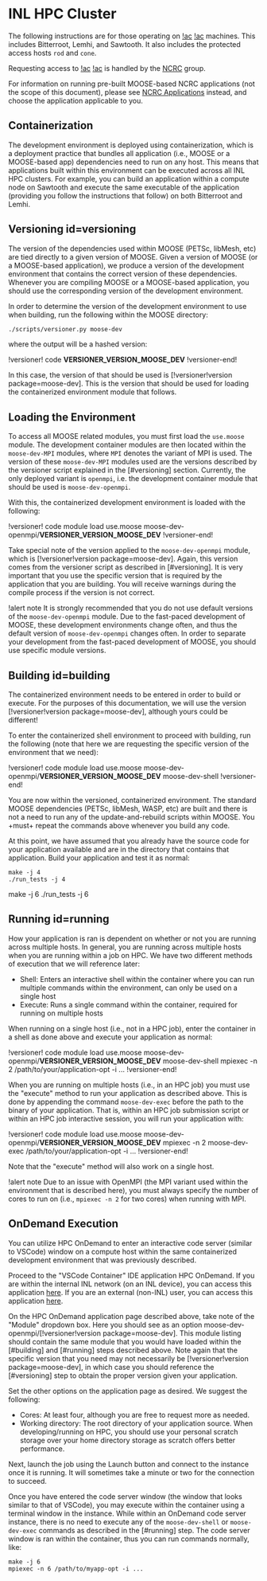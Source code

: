 # INL HPC Cluster

The following instructions are for those operating on [!ac](INL) [!ac](HPC) machines. This includes
Bitterroot, Lemhi, and Sawtooth. It also includes the protected access hosts `rod` and `cone`.

Requesting access to [!ac](INL) [!ac](HPC) is handled by the [NCRC](https://inl.gov/ncrc/) group.

For information on running pre-built MOOSE-based NCRC applications (not the scope of this
document), please see [NCRC Applications](help/inl/applications.md) instead, and choose the
application applicable to you.

## Containerization

The development environment is deployed using containerization, which is a deployment
practice that bundles all application (i.e., MOOSE or a MOOSE-based app) dependencies need to run
on any host. This means that applications built within this environment can be executed
across all INL HPC clusters. For example, you can build an application within a compute node on
Sawtooth and execute the same executable of the application (providing you follow the instructions
that follow) on both Bitterroot and Lemhi.

## Versioning id=versioning

The version of the dependencies used within MOOSE (PETSc, libMesh, etc) are tied directly
to a given version of MOOSE. Given a version of MOOSE (or a MOOSE-based application), we produce
a version of the development environment that contains the correct version of these dependencies.
Whenever you are compiling MOOSE or a MOOSE-based application, you should use the corresponding
version of the development environment.

In order to determine the version of the development environment to use when building, run the
following within the MOOSE directory:

```bash
./scripts/versioner.py moose-dev
```

where the output will be a hashed version:

!versioner! code
__VERSIONER_VERSION_MOOSE_DEV__
!versioner-end!

In this case, the version of that should be used is [!versioner!version package=moose-dev].
This is the version that should be used for loading the containerized environment module that
follows.

## Loading the Environment

To access all MOOSE related modules, you must first load the `use.moose` module. The development
container modules are then located within the `moose-dev-MPI` modules, where `MPI` denotes the variant
of MPI is used. The version of these `moose-dev-MPI` modules used are the versions described by
the versioner script explained in the [#versioning] section. Currently, the only deployed variant is
`openmpi`, i.e. the development container module that should be used is `moose-dev-openmpi`.

With this, the containerized development environment is loaded with the following:

!versioner! code
module load use.moose moose-dev-openmpi/__VERSIONER_VERSION_MOOSE_DEV__
!versioner-end!

Take special note of the version applied to the `moose-dev-openmpi` module, which is
[!versioner!version package=moose-dev]. Again, this version comes from the versioner script
as described in [#versioning]. It is very important that you use the specific version that
is required by the application that you are building. You will receive warnings during the
compile process if the version is not correct.

!alert note
It is strongly recommended that you do not use default versions of the `moose-dev-openmpi`
module. Due to the fast-paced development of MOOSE, these development environments change often,
and thus the default version of `moose-dev-openmpi` changes often. In order to separate your
development from the fast-paced development of MOOSE, you should use specific module versions.

## Building id=building

The containerized environment needs to be entered in order to build or execute. For the purposes
of this documentation, we will use the version [!versioner!version package=moose-dev], although
yours could be different!

To enter the containerized shell environment to proceed with building, run the following
(note that here we are requesting the specific version of the environment that we need):

!versioner! code
module load use.moose moose-dev-openmpi/__VERSIONER_VERSION_MOOSE_DEV__
moose-dev-shell
!versioner-end!

You are now within the versioned, containerized environment. The standard
MOOSE dependencies (PETSc, libMesh, WASP, etc) are built and there is not a need to run
any of the update-and-rebuild scripts within MOOSE. You +must+ repeat the commands
above whenever you build any code.

At this point, we have assumed that you already have the source code for your application
available and are in the directory that contains that application. Build your application
and test it as normal:

```
make -j 4
./run_tests -j 4
```
make -j 6
./run_tests -j 6

## Running id=running

How your application is ran is dependent on whether or not you are running across multiple
hosts. In general, you are running across multiple hosts when you are running within a job
on HPC. We have two different methods of execution that we will reference later:

- Shell: Enters an interactive shell within the container where you can run multiple commands within the environment, can only be used on a single host
- Execute: Runs a single command within the container, required for running on multiple hosts

When running on a single host (i.e., not in a HPC job), enter the container in a shell as
done above and execute your application as normal:

!versioner! code
module load use.moose moose-dev-openmpi/__VERSIONER_VERSION_MOOSE_DEV__
moose-dev-shell
mpiexec -n 2 /path/to/your/application-opt -i ...
!versioner-end!

When you are running on multiple hosts (i.e., in an HPC job) you must use the "execute"
method to run your application as described above. This is done by appending the command
`moose-dev-exec` before the path to the binary of your application. That is, within an HPC
job submission script or within an HPC job interactive session, you will run your application
with:

!versioner! code
module load use.moose moose-dev-openmpi/__VERSIONER_VERSION_MOOSE_DEV__
mpiexec -n 2 moose-dev-exec /path/to/your/application-opt -i ...
!versioner-end!

Note that the "execute" method will also work on a single host.

!alert note
Due to an issue with OpenMPI (the MPI variant used within the environment that is described here),
you must always specify the number of cores to run on (i.e., `mpiexec -n 2` for two cores) when
running with MPI.

## OnDemand Execution

You can utilize HPC OnDemand to enter an interactive code server (similar to VSCode) window
on a compute host within the same containerized development environment that was previously
described.

Proceed to the "VSCode Container" IDE application HPC OnDemand. If you are within the internal INL
network (on an INL device), you can access this application
[here](https://ondemand.hpc.inl.gov/pun/sys/dashboard/batch_connect/sys/vscode-container/session_contexts/new).
If you are an external (non-INL) user, you can access this application
[here](https://hpcondemand.inl.gov/pun/sys/dashboard/batch_connect/sys/vscode-container/session_contexts/new).

On the HPC OnDemand application page described above, take note of the "Module" dropdown box.
Here you should see as an option moose-dev-openmpi/[!versioner!version package=moose-dev]. This module
listing should contain the same module that you would have loaded within the [#building] and
[#running] steps described above. Note again that the specific version that you need may
not necessarily be [!versioner!version package=moose-dev], in which case you should reference the
[#versioning] step to obtain the proper version given your application.

Set the other options on the application page as desired. We suggest the following:

- Cores: At least four, although you are free to request more as needed.
- Working directory: The root directory of your application source. When developing/running on HPC, you should use your personal scratch storage over your home directory storage as scratch offers better performance.

Next, launch the job using the Launch button and connect to the instance once it is running. It will
sometimes take a minute or two for the connection to succeed.

Once you have entered the code server window (the window that looks similar to that of VSCode),
you may execute within the container using a terminal window in the instance. While within
an OnDemand code server instance, there is no need to execute any of the `moose-dev-shell` or
`moose-dev-exec` commands as described in the [#running] step. The code server window
is ran within the container, thus you can run commands normally, like:

```
make -j 6
mpiexec -n 6 /path/to/myapp-opt -i ...
```

